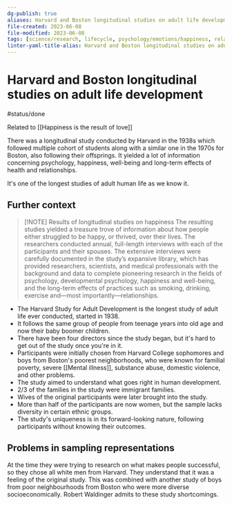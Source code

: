 ```yaml
---
dg-publish: true
aliases: Harvard and Boston longitudinal studies on adult life development, Harvard longitudinal studies on adult life, longitudinal studies on adult life, adult life development studies, Hardvard Study of Adult Development
file-created: 2023-06-08
file-modified: 2023-06-08
tags: [science/research, lifecycle, psychology/emotions/happiness, relationship/love/romantic-love]
linter-yaml-title-alias: Harvard and Boston longitudinal studies on adult life development
---
```


# Harvard and Boston longitudinal studies on adult life development

#status/done

Related to [[Happiness is the result of love]]

There was a longitudinal study conducted by Harvard in the 1938s which followed multiple cohort of students along with a similar one in the 1970s for Boston, also following their offsprings. It yielded a lot of information concerning psychology, happiness, well-being and long-term effects of health and relationships.

It's one of the longest studies of adult human life as we know it.

## Further context

> [!NOTE] Results of longitudinal studies on happiness
> The resulting studies yielded a treasure trove of information about how people either struggled to be happy, or thrived, over their lives. The researchers conducted annual, full-length interviews with each of the participants and their spouses. The extensive interviews were carefully documented in the study’s expansive library, which has provided researchers, scientists, and medical professionals with the background and data to complete pioneering research in the fields of psychology, developmental psychology, happiness and well-being, and the long-term effects of practices such as smoking, drinking, exercise and—most importantly—relationships.

- The Harvard Study for Adult Development is the longest study of adult life ever conducted, started in 1938.
- It follows the same group of people from teenage years into old age and now their baby boomer children.
- There have been four directors since the study began, but it's hard to get out of the study once you're in it.
- Participants were initially chosen from Harvard College sophomores and boys from Boston's poorest neighborhoods, who were known for familial poverty, severe [[Mental illness]], substance abuse, domestic violence, and other problems.
- The study aimed to understand what goes right in human development.
- 2/3 of the families in the study were immigrant families.
-  Wives of the original participants were later brought into the study.
- More than half of the participants are now women, but the sample lacks diversity in certain ethnic groups.
- The study's uniqueness is in its forward-looking nature, following participants without knowing their outcomes.

## Problems in sampling representations

At the time they were trying to research on what makes people successful, so they chose all white men from Harvard. They understand that it was a feeling of the original study. This was combined with another study of boys from poor neighbourhoods from Boston who were more diverse socioeconomically. Robert Waldinger admits to these study shortcomings.
